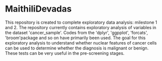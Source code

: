 # MaithiliDevadas
This repository is created to complete exploratory data analysis: milestone 1 and 2.
The repository currently contains exploratory analysis of variables in the dataset 'cancer_sample'. Codes from the 'dplyr', 'ggpplot', 'forcats', 'broom'package and so on have primarily been used.
The goal for this exploratory analysis to understand whether nuclear features of cancer cells can be used to determine whether the diagnosis is malignant 
or benign. These tests can be very useful in the pre-screening stages. 
